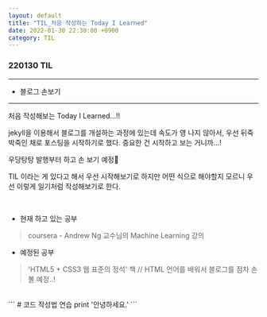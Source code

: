 ```yaml
---
layout: default
title: "TIL_처음 작성하는 Today I Learned"
date: 2022-01-30 22:30:00 +0900
category: TIL
---
```

<!--
	layout: post 라고 적으면, 이 포스트는 post.html을 이용하여 렌더링 됨
	title: 부분에는 포스트 제목 입력
	date: +0900은 GMT+0900 즉, 한국 표준시를 의미
	category: test
-->

<h3>220130 TIL</h3>

------------------------
- 블로그 손보기
------------------------


처음 작성해보는 Today I Learned...!!

jekyll을 이용해서 블로그를 개설하는 과정에 있는데 속도가 영 나지 않아서, 
우선 뒤죽박죽인 채로 포스팅을 시작하기로 했다.
중요한 건 시작하고 보는 거니까...!

우당탕탕 발행부터 하고 손 보기 예정🤧

TIL 이라는 게 있다고 해서 우선 시작해보기로 하지만 어떤 식으로 해야할지 모르니
우선 이렇게 일기처럼 작성해보기로 한다.

<br>


* 현재 하고 있는 공부

> coursera - Andrew Ng 교수님의 Machine Learning 강의

* 예정된 공부

> 'HTML5 + CSS3 웹 표준의 정석' 책 // HTML 언어를 배워서 블로그를 점차 손볼 예정..!


<br>
```
# 코드 작성법 연습
print '안녕하세요.'
```